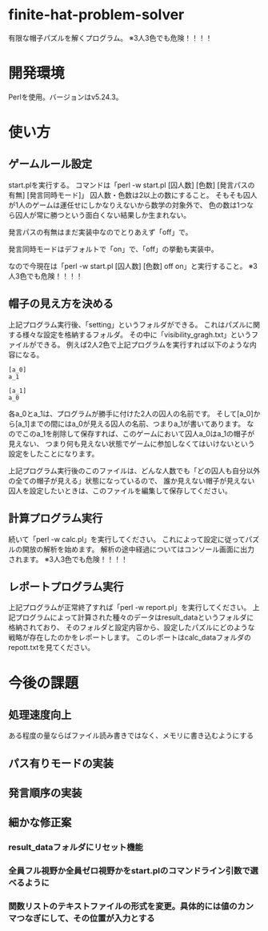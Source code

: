 # finite-hat-problem-solver
有限な帽子パズルを解くプログラム。
※3人3色でも危険！！！！

# 開発環境
Perlを使用。バージョンはv5.24.3。

# 使い方
## ゲームルール設定
start.plを実行する。
コマンドは「perl -w start.pl [囚人数] [色数] [発言パスの有無] [発言同時モード]」
囚人数・色数は2以上の数にすること。
そもそも囚人が1人のゲームは運任せにしかなりえないから数学の対象外で、
色の数は1つなら囚人が常に勝つという面白くない結果しか生まれない。

発言パスの有無はまだ実装中なのでとりあえず「off」で。

発言同時モードはデフォルトで「on」で、「off」の挙動も実装中。

なので今現在は「perl -w start.pl [囚人数] [色数] off on」と実行すること。
※3人3色でも危険！！！！

## 帽子の見え方を決める
上記プログラム実行後、「setting」というフォルダができる。
これはパズルに関する様々な設定を格納するフォルダ。
その中に「visibility_gragh.txt」というファイルができる。
例えば2人2色で上記プログラムを実行すれば以下のような内容になる。
```
[a_0]
a_1

[a_1]
a_0

```
各a_0とa_1は、プログラムが勝手に付けた2人の囚人の名前です。
そして[a_0]から[a_1]までの間にはa_0が見える囚人の名前、つまりa_1が書いてあります。
なのでこのa_1を削除して保存すれば、このゲームにおいて囚人a_0はa_1の帽子が見えない、
つまり何も見えない状態でゲームに参加しなくてはいけないという設定をしたことになります。

上記プログラム実行後のこのファイルは、どんな人数でも「どの囚人も自分以外の全ての帽子が見える」状態になっているので、
誰か見えない帽子が見えない囚人を設定したいときは、このファイルを編集して保存してください。

## 計算プログラム実行
続いて「perl -w calc.pl」を実行してください。
これによって設定に従ってパズルの開放の解析を始めます。
解析の途中経過についてはコンソール画面に出力されます。
※3人3色でも危険！！！！

## レポートプログラム実行
上記プログラムが正常終了すれば「perl -w report.pl」を実行してください。
上記プログラムによって計算された種々のデータはresult_dataというフォルダに格納されており、
そのフォルダと設定内容から、設定したパズルにどのような戦略が存在したのかをレポートします。
このレポートはcalc_dataフォルダのrepott.txtを見てください。

# 今後の課題
## 処理速度向上
ある程度の量ならばファイル読み書きではなく、メモリに書き込むようにする
## パス有りモードの実装
## 発言順序の実装

## 細かな修正案
### result_dataフォルダにリセット機能
### 全員フル視野か全員ゼロ視野かをstart.plのコマンドライン引数で選べるように
### 関数リストのテキストファイルの形式を変更。具体的には値のカンマつなぎにして、その位置が入力とする
